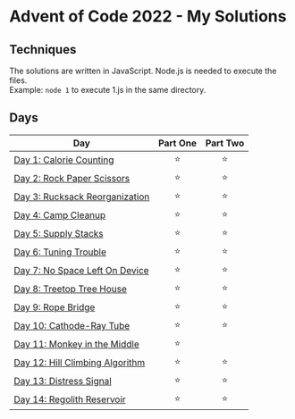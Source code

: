 # Advent of Code 2022 - My Solutions

## Techniques

The solutions are written in JavaScript. Node.js is needed to execute the files.  
Example: ```node 1``` to execute 1.js in the same directory.

## Days

| Day  | Part One | Part Two |
|---|:---:|:---:|
| [Day 1: Calorie Counting](https://github.com/crookoo/adventofcode-2022/tree/main/day01)| ⭐ | ⭐ |
| [Day 2: Rock Paper Scissors](https://github.com/crookoo/adventofcode-2022/tree/main/day02)| ⭐ | ⭐ |
| [Day 3: Rucksack Reorganization](https://github.com/crookoo/adventofcode-2022/tree/main/day03)| ⭐ | ⭐ |
| [Day 4: Camp Cleanup](https://github.com/crookoo/adventofcode-2022/tree/main/day04)| ⭐ | ⭐ |
| [Day 5: Supply Stacks](https://github.com/crookoo/adventofcode-2022/tree/main/day05)| ⭐ | ⭐ |
| [Day 6: Tuning Trouble](https://github.com/crookoo/adventofcode-2022/tree/main/day06)| ⭐ | ⭐ |
| [Day 7: No Space Left On Device](https://github.com/crookoo/adventofcode-2022/tree/main/day07)| ⭐ | ⭐ |
| [Day 8: Treetop Tree House](https://github.com/crookoo/adventofcode-2022/tree/main/day08)| ⭐ | ⭐ |
| [Day 9: Rope Bridge](https://github.com/crookoo/adventofcode-2022/tree/main/day09)| ⭐ | ⭐ |
| [Day 10: Cathode-Ray Tube](https://github.com/crookoo/adventofcode-2022/tree/main/day10)| ⭐ | ⭐ |
| [Day 11: Monkey in the Middle](https://github.com/crookoo/adventofcode-2022/tree/main/day11)| ⭐ |  |
| [Day 12: Hill Climbing Algorithm](https://github.com/crookoo/adventofcode-2022/tree/main/day12)| ⭐ | ⭐ |
| [Day 13: Distress Signal](https://github.com/crookoo/adventofcode-2022/tree/main/day13)| ⭐ | ⭐ |
| [Day 14: Regolith Reservoir](https://github.com/crookoo/adventofcode-2022/tree/main/day14)| ⭐ | ⭐ |
